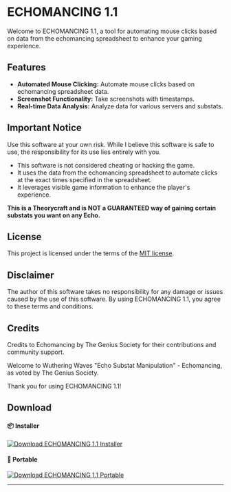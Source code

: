 # ECHOMANCING 1.1

Welcome to ECHOMANCING 1.1, a tool for automating mouse clicks based on data from the echomancing spreadsheet to enhance your gaming experience.

## Features

- **Automated Mouse Clicking:** Automate mouse clicks based on echomancing spreadsheet data.
- **Screenshot Functionality:** Take screenshots with timestamps.
- **Real-time Data Analysis:** Analyze data for various servers and substats.

## Important Notice

Use this software at your own risk. While I believe this software is safe to use, the responsibility for its use lies entirely with you.

- This software is not considered cheating or hacking the game.
- It uses the data from the echomancing spreadsheet to automate clicks at the exact times specified in the spreadsheet.
- It leverages visible game information to enhance the player's experience.

**This is a Theorycraft and is NOT a GUARANTEED way of gaining certain substats you want on any Echo.**

## License

This project is licensed under the terms of the [MIT license](LICENSE).

## Disclaimer

The author of this software takes no responsibility for any damage or issues caused by the use of this software. By using ECHOMANCING 1.1, you agree to these terms and conditions.

## Credits

Credits to Echomancing by The Genius Society for their contributions and community support.

Welcome to Wuthering Waves "Echo Substat Manipulation" - Echomancing, as voted by The Genius Society.

Thank you for using ECHOMANCING 1.1!

## Download

#### :package: Installer
[![Download ECHOMANCING 1.1 Installer](https://img.shields.io/badge/Download-Installer-green.svg)](https://www.mediafire.com/file/p3tc516du31w8ke/echosetup.rar/file)

#### :floppy_disk: Portable
[![Download ECHOMANCING 1.1 Portable](https://img.shields.io/badge/Download-Portable-orange.svg)](https://www.mediafire.com/file/hlkfl90i0g3rc6r/Echomancing1.0.rar/file)
****
